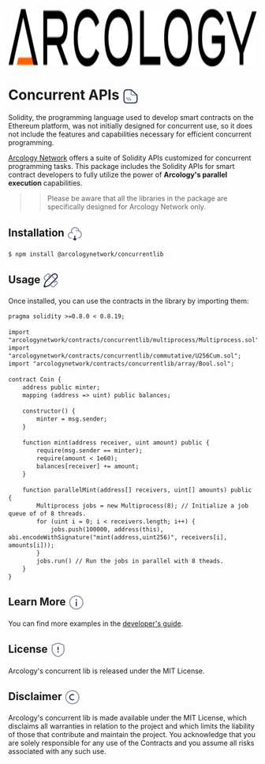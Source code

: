 <div align="left">
  <img src="./img/arcology-logo-text-dark-transparent.svg" alt="Your Image Alt Text" height="120px" align="center"/>
</div>


<!-- <h1> Concurrent APIs  <img align="center" height="30" src="./img/arcology-logo-text-dark-transparent.svg">  </h1> -->

<!-- [![NPM Package](https://img.shields.io/badge/npm-%F0%9F%93%84-grey)](https://www.npmjs.org/package/arcologynetwork)
[![Docs](https://img.shields.io/badge/docs-%F0%9F%93%84-grey)](https://doc.arcology.network/arcology-concurrent-programming-guide/)
[![Docs](https://img.shields.io/badge/solidity-%F0%9F%93%84-grey)](https://www.arcology.network) -->

<h1> Concurrent APIs <img align="center" height="32" src="./img/code-file.svg">  </h1>

<!-- # Concurrent APIs -->

Solidity, the programming language used to develop smart contracts on the Ethereum platform, was not initially designed for concurrent use, so it does not include the features and capabilities necessary for efficient concurrent programming. 

[Arcology Network](https://arcology.network) offers a suite of Solidity APIs customized for concurrent programming tasks. This package includes the Solidity APIs for  smart contract developers to fully utilize the power of **Arcology's parallel execution** capabilities. 

>>Please be aware that all the libraries in the package are specifically designed for Arcology Network only.

<h2> Installation <img align="center" height="32" src="./img/cloud-download.svg">  </h2>

``` shell
$ npm install @arcologynetwork/concurrentlib
```

<h2> Usage <img align="center" height="32" src="./img/ruler-cross-pen.svg">  </h2>

Once installed, you can use the contracts in the library by importing them:

```solidity
pragma solidity >=0.8.0 < 0.8.19;

import "arcologynetwork/contracts/concurrentlib/multiprocess/Multiprocess.sol";
import "arcologynetwork/contracts/concurrentlib/commutative/U256Cum.sol";
import "arcologynetwork/contracts/concurrentlib/array/Bool.sol";

contract Coin {
    address public minter;
    mapping (address => uint) public balances;

    constructor() {
        minter = msg.sender;
    }

    function mint(address receiver, uint amount) public {
        require(msg.sender == minter);
        require(amount < 1e60);
        balances[receiver] += amount;
    }

    function parallelMint(address[] receivers, uint[] amounts) public {
        Multiprocess jobs = new Multiprocess(8); // Initialize a job queue of of 8 threads.
        for (uint i = 0; i < receivers.length; i++) {
            jobs.push(100000, address(this), abi.encodeWithSignature("mint(address,uint256)", receivers[i], amounts[i]));
        }
        jobs.run() // Run the jobs in parallel with 8 theads.
    }
}
```

<h2> Learn More  <img align="center" height="32" src="./img/info.svg">  </h2>

You can find more examples in the [developer's guide](https://doc.arcology.network/arcology-concurrent-programming-guide/).

<h2> License  <img align="center" height="32" src="./img/warning.svg">  </h2>

Arcology's concurrent lib is released under the MIT License.

<h2> Disclaimer  <img align="center" height="32" src="./img/copyright.svg">  </h2>

<!-- ## Disclaimer  -->

Arcology's concurrent lib is made available under the MIT License, which disclaims all warranties in relation to the project and which limits the liability of those that contribute and maintain the project. You acknowledge that you are solely responsible for any use of the Contracts and you assume all risks associated with any such use.
